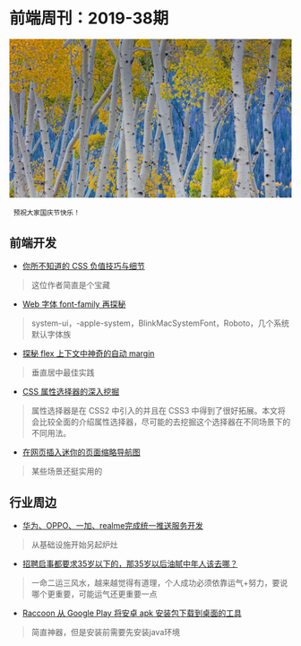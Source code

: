 # 前端周刊：2019-38期

[![](/img/bing/20190926.png?imageMogr2/thumbnail/960x)](https://cn.bing.com/search?q=美洲山杨)

```
 预祝大家国庆节快乐！
```

## 前端开发

- [你所不知道的 CSS 负值技巧与细节](https://www.cnblogs.com/coco1s/p/11319676.html)

> 这位作者简直是个宝藏

- [Web 字体 font-family 再探秘](https://www.cnblogs.com/coco1s/p/11350642.html)

> system-ui，-apple-system，BlinkMacSystemFont，Roboto，几个系统默认字体族

- [探秘 flex 上下文中神奇的自动 margin](https://www.cnblogs.com/coco1s/p/10910588.html)

> 垂直居中最佳实践

- [CSS 属性选择器的深入挖掘](https://www.cnblogs.com/coco1s/p/11043945.html)

> 属性选择器是在 CSS2 中引入的并且在 CSS3 中得到了很好拓展。本文将会比较全面的介绍属性选择器，尽可能的去挖掘这个选择器在不同场景下的不同用法。

- [在网页插入迷你的页面缩略导航图](https://larsjung.de/pagemap/)

> 某些场景还挺实用的

## 行业周边

- [华为、OPPO、一加、realme完成统一推送服务开发](https://www.pingwest.com/w/194902)

> 从基础设施开始另起炉灶

- [招聘启事都要求35岁以下的，那35岁以后油腻中年人该去哪？](https://mp.weixin.qq.com/s/AXmXQye9_puIFVn_okTEPw)

> 一命二运三风水，越来越觉得有道理，个人成功必须依靠运气+努力，要说哪个更重要，可能运气还更重要一点

- [Raccoon 从 Google Play 将安卓 apk 安装包下载到桌面的工具](https://raccoon.onyxbits.de/apk-downloader/)

> 简直神器，但是安装前需要先安装java环境

